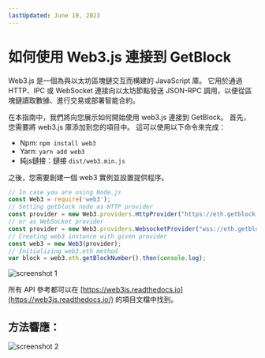 ```yaml
---
lastUpdated: June 10, 2023
---
```


# 如何使用 Web3.js 連接到 GetBlock

Web3.js 是一個為與以太坊區塊鏈交互而構建的 JavaScript 庫。 它用於通過 HTTP、IPC 或 WebSocket 連接向以太坊節點發送 JSON-RPC 調用，以便從區塊鏈讀取數據、進行交易或部署智能合約。

在本指南中，我們將向您展示如何開始使用 web3.js 連接到 GetBlock。 首先，您需要將 web3.js 庫添加到您的項目中。 這可以使用以下命令來完成：

- Npm: ```npm install web3```
- Yarn: ```yarn add web3```
- 純js鏈接：鏈接 ```dist/web3.min.js```

之後，您需要創建一個 web3 實例並設置提供程序。

```javascript
// In case you are using Node.js
const Web3 = require('web3');
// Setting getblock node as HTTP provider
const provider = new Web3.providers.HttpProvider("https://eth.getblock.io/mainnet/?api_key=YOUR_API_KEY_HERE");
// or as WebSocket provider
const provider = new Web3.providers.WebsocketProvider("wss://eth.getblock.io/mainnet/?api_key=YOUR_API_KEY_HERE");
// Creating web3 instance with given provider
const web3 = new Web3(provider);
// Initializing web3.eth method
var block = web3.eth.getBlockNumber().then(console.log);
```

![screenshot 1](https://storage.getblock.io/web/docs/guides/how-to-connect-to-getblock-with-web3js/web3js_screenshot.webp)

所有 API 參考都可以在 [https://web3js.readthedocs.io](https://web3js.readthedocs.io/) 的項目文檔中找到。

## 方法響應：

![screenshot 2](https://storage.getblock.io/web/docs/guides/how-to-connect-to-getblock-with-web3js/web3js_screenshot_1.webp)
